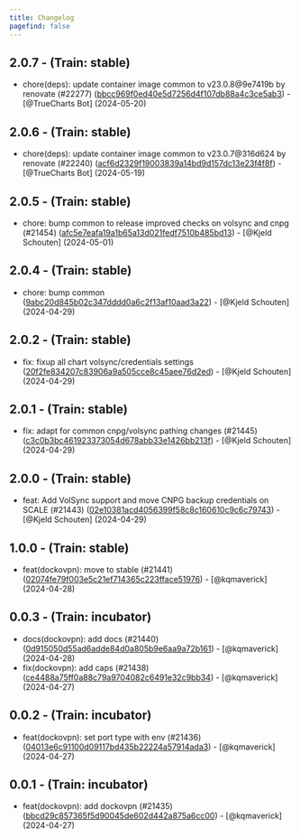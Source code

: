 ```yaml
---
title: Changelog
pagefind: false
---
```


## 2.0.7 - (Train: stable)

- chore(deps): update container image common to v23.0.8@9e7419b by renovate (#22277) ([bbcc969f0ed40e5d7256d4f107db88a4c3ce5ab3](https://github.com/truecharts/charts/commit/bbcc969f0ed40e5d7256d4f107db88a4c3ce5ab3)) - [@TrueCharts Bot] (2024-05-20)

## 2.0.6 - (Train: stable)

- chore(deps): update container image common to v23.0.7@316d624 by renovate (#22240) ([acf6d2329f19003839a14bd9d157dc13e23f4f8f](https://github.com/truecharts/charts/commit/acf6d2329f19003839a14bd9d157dc13e23f4f8f)) - [@TrueCharts Bot] (2024-05-19)

## 2.0.5 - (Train: stable)

- chore: bump common to release improved checks on volsync and cnpg (#21454) ([afc5e7eafa19a1b65a13d021fedf7510b485bd13](https://github.com/truecharts/charts/commit/afc5e7eafa19a1b65a13d021fedf7510b485bd13)) - [@Kjeld Schouten] (2024-05-01)

## 2.0.4 - (Train: stable)

- chore: bump common ([9abc20d845b02c347dddd0a6c2f13af10aad3a22](https://github.com/truecharts/charts/commit/9abc20d845b02c347dddd0a6c2f13af10aad3a22)) - [@Kjeld Schouten] (2024-04-29)

## 2.0.2 - (Train: stable)

- fix: fixup all chart volsync/credentials settings ([20f2fe834207c83906a9a505cce8c45aee76d2ed](https://github.com/truecharts/charts/commit/20f2fe834207c83906a9a505cce8c45aee76d2ed)) - [@Kjeld Schouten] (2024-04-29)

## 2.0.1 - (Train: stable)

- fix: adapt for common cnpg/volsync pathing changes (#21445) ([c3c0b3bc461923373054d678abb33e1426bb213f](https://github.com/truecharts/charts/commit/c3c0b3bc461923373054d678abb33e1426bb213f)) - [@Kjeld Schouten] (2024-04-29)

## 2.0.0 - (Train: stable)

- feat: Add VolSync support and move CNPG backup credentials on SCALE (#21443) ([02e10381acd4056399f58c8c160610c9c6c79743](https://github.com/truecharts/charts/commit/02e10381acd4056399f58c8c160610c9c6c79743)) - [@Kjeld Schouten] (2024-04-29)

## 1.0.0 - (Train: stable)

- feat(dockovpn): move to stable (#21441) ([02074fe79f003e5c21ef714365c223fface51976](https://github.com/truecharts/charts/commit/02074fe79f003e5c21ef714365c223fface51976)) - [@kqmaverick] (2024-04-28)

## 0.0.3 - (Train: incubator)

- docs(dockovpn): add docs (#21440) ([0d915050d55ad6adde84d0a805b9e6aa9a72b161](https://github.com/truecharts/charts/commit/0d915050d55ad6adde84d0a805b9e6aa9a72b161)) - [@kqmaverick] (2024-04-28)
- fix(dockovpn): add caps (#21438) ([ce4488a75ff0a88c79a9704082c6491e32c9bb34](https://github.com/truecharts/charts/commit/ce4488a75ff0a88c79a9704082c6491e32c9bb34)) - [@kqmaverick] (2024-04-27)

## 0.0.2 - (Train: incubator)

- feat(dockovpn): set port type with env (#21436) ([04013e6c91100d09117bd435b22224a57914ada3](https://github.com/truecharts/charts/commit/04013e6c91100d09117bd435b22224a57914ada3)) - [@kqmaverick] (2024-04-27)

## 0.0.1 - (Train: incubator)

- feat(dockovpn): add dockovpn (#21435) ([bbcd29c857365f5d90045de602d442a875a6cc00](https://github.com/truecharts/charts/commit/bbcd29c857365f5d90045de602d442a875a6cc00)) - [@kqmaverick] (2024-04-27)
